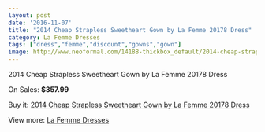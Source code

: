 ```yaml
---
layout: post
date: '2016-11-07'
title: "2014 Cheap Strapless Sweetheart Gown by La Femme 20178 Dress"
category: La Femme Dresses
tags: ["dress","femme","discount","gowns","gown"]
image: http://www.neoformal.com/14188-thickbox_default/2014-cheap-strapless-sweetheart-gown-by-la-femme-20178-dress.jpg
---
```

2014 Cheap Strapless Sweetheart Gown by La Femme 20178 Dress

On Sales: **$357.99**
<a href="https://www.neoformal.com/en/la-femme-dresses-2014/4861-2014-cheap-strapless-sweetheart-gown-by-la-femme-20178-dress.html"><amp-img layout="responsive" width="600" height="600" src="//www.neoformal.com/14188-thickbox_default/2014-cheap-strapless-sweetheart-gown-by-la-femme-20178-dress.jpg" alt="2014 Cheap Strapless Sweetheart Gown by La Femme 20178 Dress 0" /></a>
<a href="https://www.neoformal.com/en/la-femme-dresses-2014/4861-2014-cheap-strapless-sweetheart-gown-by-la-femme-20178-dress.html"><amp-img layout="responsive" width="600" height="600" src="//www.neoformal.com/14189-thickbox_default/2014-cheap-strapless-sweetheart-gown-by-la-femme-20178-dress.jpg" alt="2014 Cheap Strapless Sweetheart Gown by La Femme 20178 Dress 1" /></a>
<a href="https://www.neoformal.com/en/la-femme-dresses-2014/4861-2014-cheap-strapless-sweetheart-gown-by-la-femme-20178-dress.html"><amp-img layout="responsive" width="600" height="600" src="//www.neoformal.com/14190-thickbox_default/2014-cheap-strapless-sweetheart-gown-by-la-femme-20178-dress.jpg" alt="2014 Cheap Strapless Sweetheart Gown by La Femme 20178 Dress 2" /></a>

Buy it: [2014 Cheap Strapless Sweetheart Gown by La Femme 20178 Dress](https://www.neoformal.com/en/la-femme-dresses-2014/4861-2014-cheap-strapless-sweetheart-gown-by-la-femme-20178-dress.html "2014 Cheap Strapless Sweetheart Gown by La Femme 20178 Dress")

View more: [La Femme Dresses](https://www.neoformal.com/en/56-la-femme-dresses-2014 "La Femme Dresses")